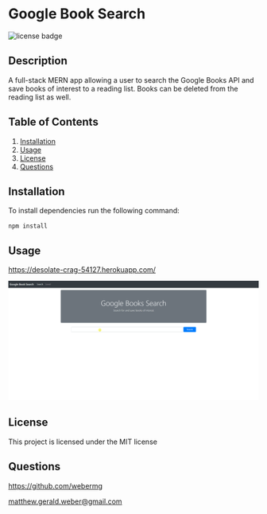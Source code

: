 # Google Book Search
![license badge](https://img.shields.io/badge/license-MIT-green)

## Description

A full-stack MERN app allowing a user to search the Google Books API and save books of interest to a reading list.  Books can be deleted from the reading list as well. 

## Table of Contents
1. [Installation](#Installation)
2. [Usage](#Usage)
3. [License](#License)
4. [Questions](#Questions)

## Installation
To install dependencies run the following command:
```
npm install
```

## Usage
https://desolate-crag-54127.herokuapp.com/

![demo](assets/books-demo.gif?raw=true)

## License
This project is licensed under the MIT license

## Questions
https://github.com/webermg

matthew.gerald.weber@gmail.com